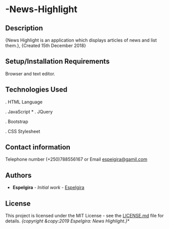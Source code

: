 # -News-Highlight

 
## Description
  
  {News Highlight is an application which displays articles of news and list them.}, {Created 15th December 2018}

## Setup/Installation Requirements
  
  Browser and text editor.

## Technologies Used
  
 . HTML Language 

 . JavaScript * . JQuery

 . Bootstrap 
  
 . CSS Stylesheet

## Contact information

  Telephone number (+250)788556167 or Email espeigira@gamil.com
 
## Authors

* **EspeIgira** - *Initial work* - [EspeIgira](https://github.com/EspeIgira/)

## License

This project is licensed under the MIT License - see the [LICENSE.md](LICENSE.md) file for details.
*{copyright &copy:2019 EspeIgira: News Highlight.}**
